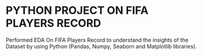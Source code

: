 # PYTHON PROJECT ON FIFA PLAYERS RECORD

Performed EDA On FIFA Players Record to understand the insights of the Dataset by using Python (Pandas, Numpy, Seaborn and Matplotlib libraries).
